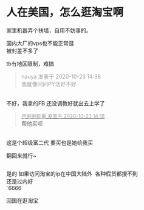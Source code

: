 # 人在美国，怎么逛淘宝啊


家里机器弄个扶墙，自用不妨事的。

国内大厂的vps也不能正常逛<br />
被封差不多了<img id="aimg_gCO5j" onclick="zoom(this, this.src, 0, 0, 0)" class="zoom" src="https://cdn.jsdelivr.net/gh/hishis/forum-master/public/images/patch.gif" onmouseover="img_onmouseoverfunc(this)" onload="thumbImg(this)" border="0" alt="" />

tb有地区限制，难搞

<div class="quote"><blockquote><font color="#999999">nauya 发表于 2020-10-23 14:38</font><br />
<font color="#999999">我就像问问PY活好不好</font></blockquote></div><br />
不好，我拿的FB 还没调教好就出去上学了

<div class="quote"><blockquote><font size="2"><a href="https://www.hostloc.com/forum.php?mod=redirect&amp;goto=findpost&amp;pid=9341043&amp;ptid=757593" target="_blank"><font color="#999999">芭啦啦能量 发表于 2020-10-23 14:18</font></a></font><br />
帮他买呗</blockquote></div><br />
这是个超级富二代 要买也是她给我买

翻回来就行~

<img src="static/image/smiley/default/shocked.gif" smilieid="6" border="0" alt="" />

是的 如果访问淘宝的ip在中国大陆外&nbsp;&nbsp;各种假货都搜不到 <br />
还是过内好<br />
ˊ6666

回国在逛淘宝<img src="static/image/smiley/default/lol.gif" smilieid="12" border="0" alt="" /><img src="static/image/smiley/default/lol.gif" smilieid="12" border="0" alt="" />
